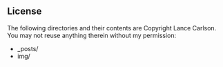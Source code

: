 ## License

The following directories and their contents are Copyright Lance Carlson. You may not reuse anything therein without my permission:

* _posts/
* img/